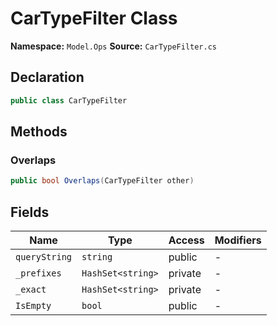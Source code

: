 # CarTypeFilter Class

**Namespace:** `Model.Ops`
**Source:** `CarTypeFilter.cs`

## Declaration

```csharp
public class CarTypeFilter
```

## Methods

### Overlaps

```csharp
public bool Overlaps(CarTypeFilter other)
```

## Fields

| Name | Type | Access | Modifiers |
|------|------|--------|-----------|
| `queryString` | `string` | public | - |
| `_prefixes` | `HashSet<string>` | private | - |
| `_exact` | `HashSet<string>` | private | - |
| `IsEmpty` | `bool` | public | - |

